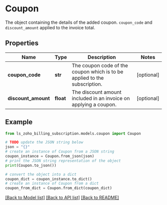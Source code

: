 # Coupon

The object containing the details of the added coupon. <code>coupon_code</code> and <code>discount_amount</code> applied to the invoice total.

## Properties

Name | Type | Description | Notes
------------ | ------------- | ------------- | -------------
**coupon_code** | **str** | The coupon code of the coupon which is to be applied to the subscription. | [optional] 
**discount_amount** | **float** | The discount amount included in an invoice on applying a coupon. | [optional] 

## Example

```python
from ls_zoho_billing_subscription.models.coupon import Coupon

# TODO update the JSON string below
json = "{}"
# create an instance of Coupon from a JSON string
coupon_instance = Coupon.from_json(json)
# print the JSON string representation of the object
print(Coupon.to_json())

# convert the object into a dict
coupon_dict = coupon_instance.to_dict()
# create an instance of Coupon from a dict
coupon_from_dict = Coupon.from_dict(coupon_dict)
```
[[Back to Model list]](../README.md#documentation-for-models) [[Back to API list]](../README.md#documentation-for-api-endpoints) [[Back to README]](../README.md)


